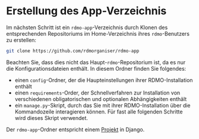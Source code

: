 # Erstellung des App-Verzeichnis

Im nächsten Schritt ist ein `rdmo-app`-Verzeichnis durch Klonen des entsprechenden Repositoriums im Home-Verzeichnis ihres `rdmo`-Benutzers zu erstellen:

```bash
git clone https://github.com/rdmorganiser/rdmo-app
```

Beachten Sie, dass dies nicht das Haupt-`rdmo`-Repositorium ist, da es nur die Konfigurationsdateien enthält. In diesem Ordner finden Sie folgendes:

* einen `config`-Ordner, der die Haupteinstellungen ihrer RDMO-Installation enthält
* einen `requirements`-Order, der Schnellverfahren zur Installation von verschiedenen obligatorischen und optionalen Abhängigkeiten enthält
* ein `manage.py`-Skript, durch das Sie mit ihrer RDMO-Installation über die Kommandozeile interagieren können. Für fast alle folgenden Schritte wird dieses Skript verwendet.

Der `rdmo-app`-Ordner entspricht einem [Projekt](https://docs.djangoproject.com/en/stable/intro/tutorial01) in Django.
